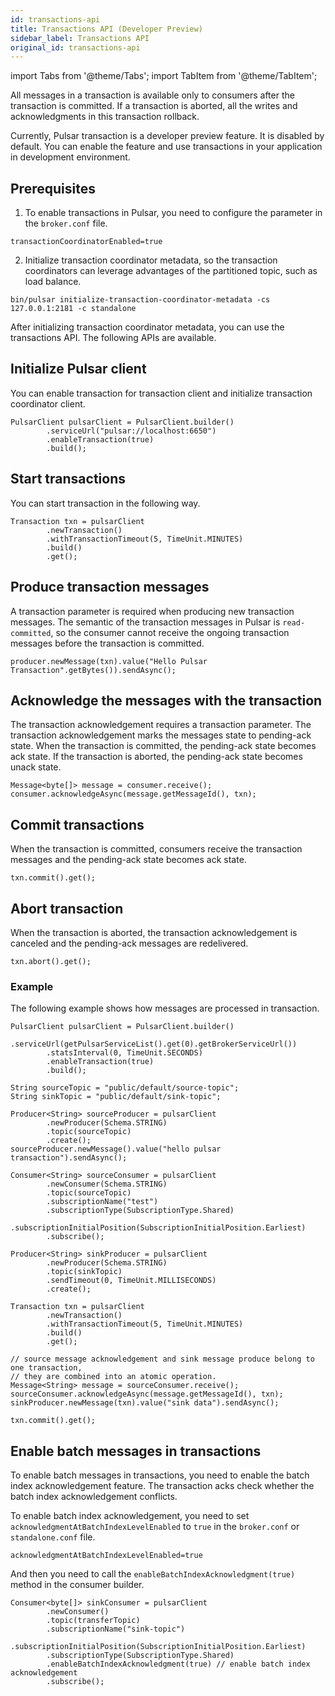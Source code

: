 ```yaml
---
id: transactions-api
title: Transactions API (Developer Preview)
sidebar_label: Transactions API
original_id: transactions-api
---
```


import Tabs from '@theme/Tabs';
import TabItem from '@theme/TabItem';


All messages in a transaction is available only to consumers after the transaction is committed. If a transaction is aborted, all the writes and acknowledgments in this transaction rollback. 

Currently, Pulsar transaction is a developer preview feature. It is disabled by default. You can enable the feature and use transactions in your application in development environment.

## Prerequisites
1. To enable transactions in Pulsar, you need to configure the parameter in the `broker.conf` file.

```
transactionCoordinatorEnabled=true
```

2. Initialize transaction coordinator metadata, so the transaction coordinators can leverage advantages of the partitioned topic, such as load balance.

```
bin/pulsar initialize-transaction-coordinator-metadata -cs 127.0.0.1:2181 -c standalone
```

After initializing transaction coordinator metadata, you can use the transactions API. The following APIs are available.

## Initialize Pulsar client 

You can enable transaction for transaction client and initialize transaction coordinator client.

```
PulsarClient pulsarClient = PulsarClient.builder()
        .serviceUrl("pulsar://localhost:6650")
        .enableTransaction(true)
        .build();
```

## Start transactions
You can start transaction in the following way.

```
Transaction txn = pulsarClient
        .newTransaction()
        .withTransactionTimeout(5, TimeUnit.MINUTES)
        .build()
        .get();
```

## Produce transaction messages

A transaction parameter is required when producing new transaction messages. The semantic of the transaction messages in Pulsar is `read-committed`, so the consumer cannot receive the ongoing transaction messages before the transaction is committed.

```
producer.newMessage(txn).value("Hello Pulsar Transaction".getBytes()).sendAsync();
```

## Acknowledge the messages with the transaction

The transaction acknowledgement requires a transaction parameter. The transaction acknowledgement marks the messages state to pending-ack state. When the transaction is committed, the pending-ack state becomes ack state. If the transaction is aborted, the pending-ack state becomes unack state.

```
Message<byte[]> message = consumer.receive();
consumer.acknowledgeAsync(message.getMessageId(), txn);
```

## Commit transactions 

When the transaction is committed, consumers receive the transaction messages and the pending-ack state becomes ack state.

```
txn.commit().get();
```

## Abort transaction

When the transaction is aborted, the transaction acknowledgement is canceled and the pending-ack messages are redelivered.

```
txn.abort().get();
```

### Example
The following example shows how messages are processed in transaction.
 
```
PulsarClient pulsarClient = PulsarClient.builder()
        .serviceUrl(getPulsarServiceList().get(0).getBrokerServiceUrl())
        .statsInterval(0, TimeUnit.SECONDS)
        .enableTransaction(true)
        .build();

String sourceTopic = "public/default/source-topic";
String sinkTopic = "public/default/sink-topic";

Producer<String> sourceProducer = pulsarClient
        .newProducer(Schema.STRING)
        .topic(sourceTopic)
        .create();
sourceProducer.newMessage().value("hello pulsar transaction").sendAsync();

Consumer<String> sourceConsumer = pulsarClient
        .newConsumer(Schema.STRING)
        .topic(sourceTopic)
        .subscriptionName("test")
        .subscriptionType(SubscriptionType.Shared)
        .subscriptionInitialPosition(SubscriptionInitialPosition.Earliest)
        .subscribe();

Producer<String> sinkProducer = pulsarClient
        .newProducer(Schema.STRING)
        .topic(sinkTopic)
        .sendTimeout(0, TimeUnit.MILLISECONDS)
        .create();

Transaction txn = pulsarClient
        .newTransaction()
        .withTransactionTimeout(5, TimeUnit.MINUTES)
        .build()
        .get();

// source message acknowledgement and sink message produce belong to one transaction,
// they are combined into an atomic operation.
Message<String> message = sourceConsumer.receive();
sourceConsumer.acknowledgeAsync(message.getMessageId(), txn);
sinkProducer.newMessage(txn).value("sink data").sendAsync();

txn.commit().get();
```

## Enable batch messages in transactions

To enable batch messages in transactions, you need to enable the batch index acknowledgement feature. The transaction acks check whether the batch index acknowledgement conflicts.

To enable batch index acknowledgement, you need to set `acknowledgmentAtBatchIndexLevelEnabled` to `true` in the `broker.conf` or `standalone.conf` file.

```
acknowledgmentAtBatchIndexLevelEnabled=true
```

And then you need to call the `enableBatchIndexAcknowledgment(true)` method in the consumer builder.

```
Consumer<byte[]> sinkConsumer = pulsarClient
        .newConsumer()
        .topic(transferTopic)
        .subscriptionName("sink-topic")
        .subscriptionInitialPosition(SubscriptionInitialPosition.Earliest)
        .subscriptionType(SubscriptionType.Shared)
        .enableBatchIndexAcknowledgment(true) // enable batch index acknowledgement
        .subscribe();
```

